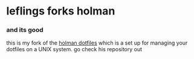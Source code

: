 # leflings forks holman

### and its good

this is my fork of the [holman dotfiles](https://github.com/holman/dotfiles)
which is a set up for managing your dotfiles on a UNIX system. go check his
repository out
